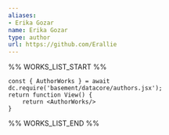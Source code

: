 ```yaml
---
aliases:
- Erika Gozar
name: Erika Gozar
type: author
url: https://github.com/Erallie
---
```



%% WORKS_LIST_START %%

```datacorejsx
const { AuthorWorks } = await dc.require('basement/datacore/authors.jsx');
return function View() {
    return <AuthorWorks/>
}
```
%% WORKS_LIST_END %%